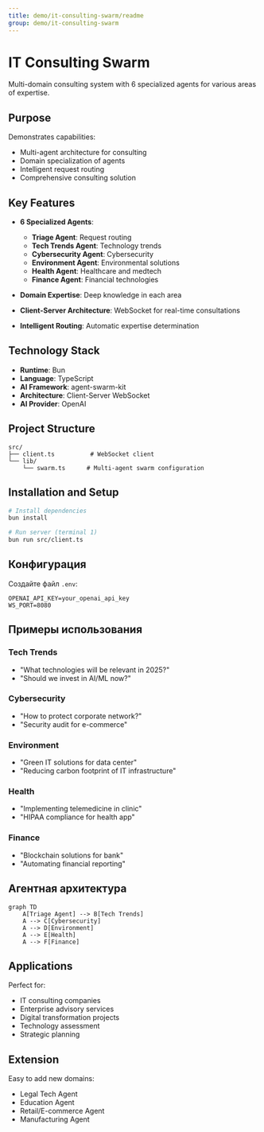 ```yaml
---
title: demo/it-consulting-swarm/readme
group: demo/it-consulting-swarm
---
```


# IT Consulting Swarm

Multi-domain consulting system with 6 specialized agents for various areas of expertise.

## Purpose

Demonstrates capabilities:
- Multi-agent architecture for consulting
- Domain specialization of agents
- Intelligent request routing
- Comprehensive consulting solution

## Key Features

- **6 Specialized Agents**:
  - **Triage Agent**: Request routing
  - **Tech Trends Agent**: Technology trends
  - **Cybersecurity Agent**: Cybersecurity
  - **Environment Agent**: Environmental solutions
  - **Health Agent**: Healthcare and medtech
  - **Finance Agent**: Financial technologies

- **Domain Expertise**: Deep knowledge in each area
- **Client-Server Architecture**: WebSocket for real-time consultations
- **Intelligent Routing**: Automatic expertise determination

## Technology Stack

- **Runtime**: Bun
- **Language**: TypeScript
- **AI Framework**: agent-swarm-kit
- **Architecture**: Client-Server WebSocket
- **AI Provider**: OpenAI

## Project Structure

```
src/
├── client.ts          # WebSocket client
└── lib/
    └── swarm.ts      # Multi-agent swarm configuration
```

## Installation and Setup

```bash
# Install dependencies
bun install

# Run server (terminal 1)
bun run src/client.ts
```

## Конфигурация

Создайте файл `.env`:

```env
OPENAI_API_KEY=your_openai_api_key
WS_PORT=8080
```

## Примеры использования

### Tech Trends
- "What technologies will be relevant in 2025?"
- "Should we invest in AI/ML now?"

### Cybersecurity
- "How to protect corporate network?"
- "Security audit for e-commerce"

### Environment
- "Green IT solutions for data center"
- "Reducing carbon footprint of IT infrastructure"

### Health
- "Implementing telemedicine in clinic"
- "HIPAA compliance for health app"

### Finance
- "Blockchain solutions for bank"
- "Automating financial reporting"

## Агентная архитектура

```mermaid
graph TD
    A[Triage Agent] --> B[Tech Trends]
    A --> C[Cybersecurity]
    A --> D[Environment]
    A --> E[Health]
    A --> F[Finance]
```

## Applications

Perfect for:
- IT consulting companies
- Enterprise advisory services
- Digital transformation projects
- Technology assessment
- Strategic planning

## Extension

Easy to add new domains:
- Legal Tech Agent
- Education Agent
- Retail/E-commerce Agent
- Manufacturing Agent